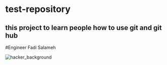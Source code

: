 # test-repository

## this project to learn people how to use git and git hub

#Engineer Fadi Salameh

![hacker_background](https://user-images.githubusercontent.com/39340052/226145321-f204dc65-b7eb-4fd5-a7d7-efb87cd85d15.jpg)
